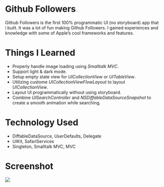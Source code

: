# Github Followers

Github Followers is the first 100% programmatic UI (no storyboard) app that i built. It was a lot of fun making Github Followers. I  gained experiences and knowledge with some of Apple’s cool frameworks and features.

# Things I Learned

-   Properly handle image loading using *Smalltalk MVC*.
-   Support light & dark mode.
-   Setup empty state view for *UICollectionView* or *UITableView*.
-   Utilizing custome *UICollectionViewFlowLayout* to layout *UICollectionView*.
-   Layout UI programmatically without using storyboard.
-   Combine *UISearchController* and *NSDiffableDataSourceSnapshot* to create a smooth animation while searching.

# Technology Used

-   DiffableDataSource, UserDefaults, Delegate
-   UIKit, SafariServices
-   Singleton, Smalltalk MVC, MVC

# Screenshot

![](/Users/clive/Dropbox/Swift/GithubFollowers/Screenshot.jpeg)
